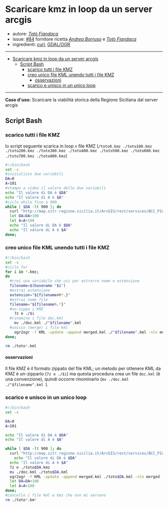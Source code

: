 # Scaricare kmz in loop da un server arcgis

* autore: _[Totò Fiandaca](https://twitter.com/totofiandaca?lang=it)_
* issue: [#84](https://github.com/opendatasicilia/tansignari/issues/84) fornitore ricetta *[Andrea Borruso](https://twitter.com/aborruso?lang=it)* e *[Totò Fiandaca](https://twitter.com/totofiandaca?lang=it)*
* ingredienti: [curl](https://curl.haxx.se/), [GDAL/OGR](https://gdal.org/programs/ogr2ogr.html)

---

<!-- TOC -->

- [Scaricare kmz in loop da un server arcgis](#scaricare-kmz-in-loop-da-un-server-arcgis)
  - [Script Bash](#script-bash)
    - [scarico tutti i file KMZ](#scarico-tutti-i-file-kmz)
    - [creo unico file KML unendo tutti i file KMZ](#creo-unico-file-kml-unendo-tutti-i-file-kmz)
      - [osservazioni](#osservazioni)
    - [scarico e unisco in un unico loop](#scarico-e-unisco-in-un-unico-loop)

<!-- /TOC -->

---

**Caso d'uso:** Scaricare la viabilità storica della Regione Siciliana dal server arcgis 

## Script Bash

### scarico tutti i file KMZ
lo script seguente scarica in loop `n` file KMZ (`/toto0.kmz ./toto100.kmz ./toto200.kmz ./toto300.kmz ./toto400.kmz ./toto500.kmz ./toto600.kmz ./toto700.kmz ./toto800.kmz`)

```bash
#!/bin/bash
set -x
#inizializzo due variabili
DA=0
A=101
#stampo a video il valore delle due variabili
echo "Il valore di DA è $DA"
echo "Il valore di A è $A"
#ciclo while fino a 900
while [ $DA -lt 900 ]; do
  curl "http://map.sitr.regione.sicilia.it/ArcGIS/rest/services/BCC_PIANI_PAESAGGISTICI/CT_Componenti_Paesaggio_2018/MapServer/9/query?text=&geometry=&geometryType=esriGeometryEnvelope&inSR=&spatialRel=esriSpatialRelIntersects&where=objectid+%3E%3D$DA+AND+objectid+%3C%3D$A&returnGeometry=true&outSR=&outFields=*&f=KMZ" >toto$DA.kmz
  let DA=DA+100
  let A=A+100
  echo "Il valore di DA è $DA"
  echo "Il valore di A è $A"
done;
```

### creo unico file KML unendo tutti i file KMZ

```bash
#!/bin/bash
set -x
#ciclo for
for i in *.kmz; 
do
  #crei una variabile che usi per estrarre nome e estensione
  filename=$(basename "$i")
  #estrai estensione
  extension="${filename##*.}"
  #estrai nome file
  filename="${filename%.*}"
  #un-zippo i KMZ
	7z e ./$i
  #rinomino i file doc.kml
	mv ./doc.kml ./"$filename".kml 
  #unisco (merge) i file kml
	ogr2ogr -f KML -update -append merged.kml ./"$filename".kml -nln merged
done;

rm ./toto*.kml
```

#### osservazioni

Il file KMZ è il formato zippato del file KML; un metodo per ottenere KML da KMZ è un-zipparlo (`7z e ./$i`) ma questa procedura crea un file `doc.kml` (è una convenzione), quindi occorre rinominarlo (`mv ./doc.kml ./"$filename".kml `).

### scarico e unisco in un unico loop

```bash
#!/bin/bash
set -x

DA=0
A=101

echo "Il valore di DA è $DA"
echo "Il valore di A è $A"

while [ $DA -lt 900 ]; do
  curl "http://map.sitr.regione.sicilia.it/ArcGIS/rest/services/BCC_PIANI_PAESAGGISTICI/CT_Componenti_Paesaggio_2018/MapServer/9/query?text=&geometry=&geometryType=esriGeometryEnvelope&inSR=&spatialRel=esriSpatialRelIntersects&where=objectid+%3E%3D$DA+AND+objectid+%3C%3D$A&returnGeometry=true&outSR=&outFields=*&f=KMZ" >toto$DA.kmz
    echo "Il valore di DA è $DA"
  echo "Il valore di A è $A"
  7z e ./toto$DA.kmz
  mv ./doc.kml ./toto$DA.kml 
  ogr2ogr -f KML -update -append merged.kml ./toto$DA.kml -nln merged
  let DA=DA+100
  let A=A+100
done;
#cancello i file kml e kmz che non mi servono
rm ./toto*.km*
```
